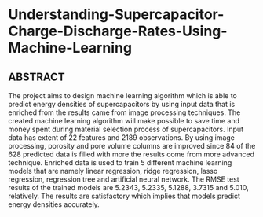 # Understanding-Supercapacitor-Charge-Discharge-Rates-Using-Machine-Learning
## ABSTRACT
The project aims to design machine learning algorithm which is able to predict energy densities of supercapacitors by using input data that is enriched from the results came from image processing techniques. The created machine learning algorithm will make possible to save time and money spent during material selection process of supercapacitors. Input data has extent of 22 features and 2189 observations. By using image processing, porosity and pore volume columns are improved since 84 of the 628 predicted data is filled with more the results come from more advanced technique. Enriched data is used to train 5 different machine learning models that are namely linear regression, ridge regression, lasso regression, regression tree and artificial neural network. The RMSE test results of the trained models are 5.2343, 5.2335, 5.1288, 3.7315 and 5.010, relatively. The results are satisfactory which implies that models predict energy densities accurately.
